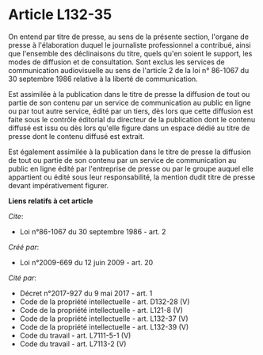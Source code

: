 # Article L132-35

On entend par titre de presse, au sens de la présente section, l'organe de presse à l'élaboration duquel le journaliste
professionnel a contribué, ainsi que l'ensemble des déclinaisons du titre, quels qu'en soient le support, les modes de
diffusion et de consultation. Sont exclus les services de communication audiovisuelle au sens de l'article 2 de la loi n°
86-1067 du 30 septembre 1986 relative à la liberté de communication. 

Est assimilée à la publication dans le titre de presse la diffusion de tout ou partie de son contenu par un service de
communication au public en ligne ou par tout autre service, édité par un tiers, dès lors que cette diffusion est faite sous
le contrôle éditorial du directeur de la publication dont le contenu diffusé est issu ou dès lors qu'elle figure dans un
espace dédié au titre de presse dont le contenu diffusé est extrait. 

Est également assimilée à la publication dans le titre de presse la diffusion de tout ou partie de son contenu par un service
de communication au public en ligne édité par l'entreprise de presse ou par le groupe auquel elle appartient ou édité sous
leur responsabilité, la mention dudit titre de presse devant impérativement figurer.

**Liens relatifs à cet article**

_Cite_:

  - Loi n°86-1067 du 30 septembre 1986 - art. 2

_Créé par_:

  - Loi n°2009-669 du 12 juin 2009 - art. 20

_Cité par_:

  - Décret n°2017-927 du 9 mai 2017 - art. 1
  - Code de la propriété intellectuelle - art. D132-28 (V)
  - Code de la propriété intellectuelle - art. L121-8 (V)
  - Code de la propriété intellectuelle - art. L132-37 (V)
  - Code de la propriété intellectuelle - art. L132-39 (V)
  - Code du travail - art. L7111-5-1 (V)
  - Code du travail - art. L7113-2 (V)
